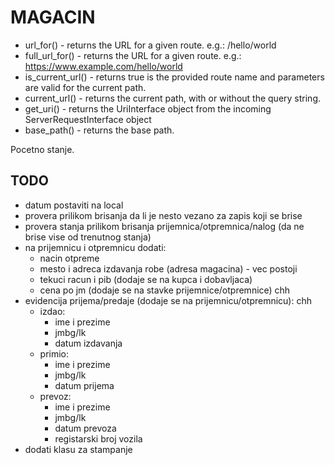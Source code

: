 # MAGACIN

- url_for() - returns the URL for a given route. e.g.: /hello/world
- full_url_for() - returns the URL for a given route. e.g.: https://www.example.com/hello/world
- is_current_url() - returns true is the provided route name and parameters are valid for the current path.
- current_url() - returns the current path, with or without the query string.
- get_uri() - returns the UriInterface object from the incoming ServerRequestInterface object
- base_path() - returns the base path.

Pocetno stanje.

## TODO

- datum postaviti na local
- provera prilikom brisanja da li je nesto vezano za zapis koji se brise
- provera stanja prilikom brisanja prijemnica/otpremnica/nalog (da ne brise vise od trenutnog stanja)
- na prijemnicu i otpremnicu dodati:
    - nacin otpreme
    - mesto i adreca izdavanja robe (adresa magacina) - vec postoji
    - tekuci racun i pib (dodaje se na kupca i dobavljaca)
    - cena po jm (dodaje se na stavke prijemnice/otpremnice) chh
- evidencija prijema/predaje (dodaje se na prijemnicu/otpremnicu): chh
    - izdao:
        - ime i prezime
        - jmbg/lk
        - datum izdavanja
    - primio:
        - ime i prezime
        - jmbg/lk
        - datum prijema
    - prevoz:
        - ime i prezime
        - jmbg/lk
        - datum prevoza
        - registarski broj vozila
- dodati klasu za stampanje
